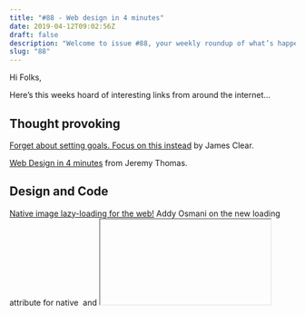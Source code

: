 ```yaml
---
title: "#88 - Web design in 4 minutes"
date: 2019-04-12T09:02:56Z
draft: false
description: "Welcome to issue #88, your weekly roundup of what’s happening in design, code and typography."
slug: "88"
---
```


Hi Folks,

Here’s this weeks hoard of interesting links from around the internet...

## Thought provoking

[Forget about setting goals. Focus on this instead](https://jamesclear.com/goals-systems) by James Clear.

[Web Design in 4 minutes](https://jgthms.com/web-design-in-4-minutes/) from Jeremy Thomas.

## Design and Code

[Native image lazy-loading for the web!](https://addyosmani.com/blog/lazy-loading/) Addy Osmani on the new loading attribute for native <img> and <iframe> lazy-loading.

Stephanie Walter on [Color accessibility: tools and resources to help you design inclusive products](https://stephaniewalter.design/blog/color-accessibility-tools-resources-to-design-inclusive-products/).

[Creating a full bleed utility](https://andy-bell.design/wrote/creating-a-full-bleed-css-utility/) from Andy Bell.

This year nearly 90,000 developers told Stackoverflow how they learn and level up, which tools they’re using, and what they want.Here’s the [2019 Developer Survey Results](https://insights.stackoverflow.com/survey/2019).

## Typography

[Helvetica Now](https://www.monotype.com/fonts/helvetica-now/) – A complete re-draw of perhaps the best-known typeface of all time. Available in three optical sizes—Micro, Text, and Display. As Erik Spiekermann puts it; “this is the typeface Max Miedinger and Eduard Hoffmann would have designed back in 1957 if they had known about offset printing, small screens, browsers, digital design tools and UI designers.”

[Long-form websites and typography](https://lawler.io/scrivings/long-form-websites-and-typography/). Interesting onservations from Eric Lawler.

Billy Whited on [Setting Type for User Interfaces](https://theblog.adobe.com/setting-type-for-user-interfaces/).

## Something to watch

I’ve been watching Darren Aronofsky’s [One Strange Rock](https://www.youtube.com/watch?v=m1ZPG1CEUJE), a Netflix series about what makes Earth unique and able to support life. The story is told through the unique perspective of astronauts who have spent time aboard the International Space Station, 200 miles above Earth, and observed first hand the interconnected planetary system that keep us alive. Highly recommended viewing.
